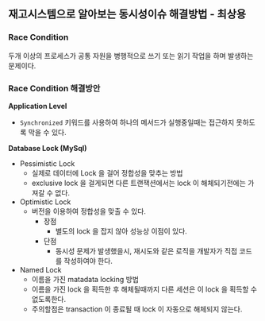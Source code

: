 ## 재고시스템으로 알아보는 동시성이슈 해결방법 - 최상용

### Race Condition
두개 이상의 프로세스가 공통 자원을 병행적으로 쓰기 또는 읽기 작업을 하며 발생하는 문제이다.

### Race Condition 해결방안

**Application Level**

- `Synchronized` 키워드를 사용하여 하나의 메서드가 실행중일때는 접근하지 못하도록 막을 수 있다.

**Database Lock (MySql)**

- Pessimistic Lock
    - 실제로 데이터에 Lock 을 걸어 정합성을 맞추는 방법
    - exclusive lock 을 걸게되면 다른 트랜잭션에서는 lock 이 해체되기전에는 가져갈 수 없다.
- Optimistic Lock
  - 버전을 이용하여 정합성을 맞출 수 있다.
    - 장점
      - 별도의 lock 을 잡지 않아 성능상 이점이 있다.
    - 단점
      - 동시성 문제가 발생했을시, 재시도와 같은 로직을 개발자가 직접 코드를 작성하여야 한다.
- Named Lock
    - 이름을 가진 matadata locking 방법
    - 이름을 가진 lock 을 획득한 후 해체될때까지 다른 세션은 이 lock 을 획득할 수 없도록한다.
    - 주의할점은 transaction 이 종료될 때 lock 이 자동으로 해체되지 않는다.